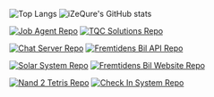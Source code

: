 <!-- Some Stats Display -->
![Top Langs](https://github-readme-stats.vercel.app/api/top-langs/?username=izequre&hide=CSS,SCSS,HTML,Javascript,Dockerfile,ASP.NET&theme=onedark&show_icons=true&langs_count=10)
![iZeQure's GitHub stats](https://github-readme-stats.vercel.app/api?username=izequre&theme=onedark&show_icons=true?count_private=true) 

<!-- Repo Stats Display -->
[![Job Agent Repo](https://github-readme-stats.vercel.app/api/pin/?username=iZeQure&repo=JobAgent&theme=onedark&show_owner=false)](https://github.com/iZeQure/JobAgent) 
[![TQC Solutions Repo](https://github-readme-stats.vercel.app/api/pin/?username=iZeQure&repo=TQC-Solutions&theme=onedark&show_owner=false)](https://github.com/iZeQure/TQC-Development)

[![Chat Server Repo](https://github-readme-stats.vercel.app/api/pin/?username=iZeQure&repo=ChatServerProject&theme=onedark&show_owner=false)](https://github.com/iZeQure/ChatServerProject) 
[![Fremtidens Bil API Repo](https://github-readme-stats.vercel.app/api/pin/?username=iZeQure&repo=Fremtidens-Bil-API&theme=onedark&show_owner=false)](https://github.com/iZeQure/Fremtidens-Bil-API)

[![Solar System Repo](https://github-readme-stats.vercel.app/api/pin/?username=iZeQure&repo=Solar-System&theme=onedark&show_owner=false)](https://github.com/iZeQure/Solar-System) 
[![Fremtidens Bil Website Repo](https://github-readme-stats.vercel.app/api/pin/?username=iZeQure&repo=Fremtidens-Bil-Website&theme=onedark&show_owner=false)](https://github.com/iZeQure/Fremtidens-Bil-Website)

[![Nand 2 Tetris Repo](https://github-readme-stats.vercel.app/api/pin/?username=iZeQure&repo=nand-2-tetris&theme=onedark&show_owner=false)](https://github.com/iZeQure/nand-2-tetris)
[![Check In System Repo](https://github-readme-stats.vercel.app/api/pin/?username=iZeQure&repo=CheckInSystem&theme=onedark&show_owner=false)](https://github.com/iZeQure/CheckInSystem)
<!--
**iZeQure/iZeQure** is a ✨ _special_ ✨ repository because its `README.md` (this file) appears on your GitHub profile.

Here are some ideas to get you started:

- 🔭 I’m currently working on ...
- 🌱 I’m currently learning ...
- 👯 I’m looking to collaborate on ...
- 🤔 I’m looking for help with ...
- 💬 Ask me about ...
- 📫 How to reach me: ...
- 😄 Pronouns: ...
- ⚡ Fun fact: ...
-->
